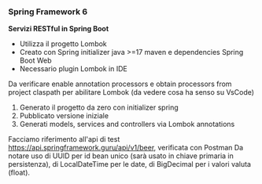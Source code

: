 ### Spring Framework 6
**Servizi RESTful in Spring Boot**

- Utilizza il progetto Lombok
- Creato con Spring initializer java >=17 maven e dependencies Spring Boot Web
- Necessario plugin Lombok in IDE

Da verificare enable annotation processors e obtain processors from project claspath per abilitare Lombok (da vedere cosa ha senso su VsCode)

1. Generato il progetto da zero con initializer spring
2. Pubblicato versione iniziale
3. Generati models, services and controllers via Lombok annotations

Facciamo riferimento all'api di test https://api.springframework.guru/api/v1/beer, verificata con Postman
Da notare uso di UUID per id bean unico (sarà usato in chiave primaria in persistenza), di LocalDateTime per le date,
di BigDecimal per i valori valuta (float).
 

